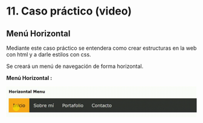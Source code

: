 # 11. Caso práctico (video)
## Menú Horizontal

Mediante este caso práctico se entendera como crear estructuras en la web con html y a darle estilos con css.

Se creará un menú de navegación de forma horizontal.

**Menú Horizontal :**

![MenuHorizontal](https://github.com/NatalyOC/caso-practico-menuhorizontal/blob/master/assets/img/menuhorizontal.gif)
